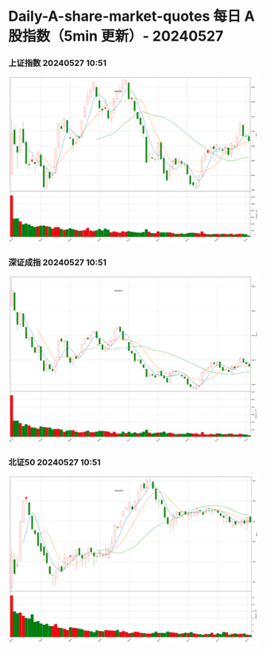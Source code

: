 
# Daily-A-share-market-quotes 每日 A 股指数（5min 更新）- 20240527

### 上证指数 20240527 10:51
![](./fig/2024/5/20240527-sh000001.png)

### 深证成指 20240527 10:51
![](./fig/2024/5/20240527-sz399001.png)

### 北证50 20240527 10:51
![](./fig/2024/5/20240527-bj899050.png)
